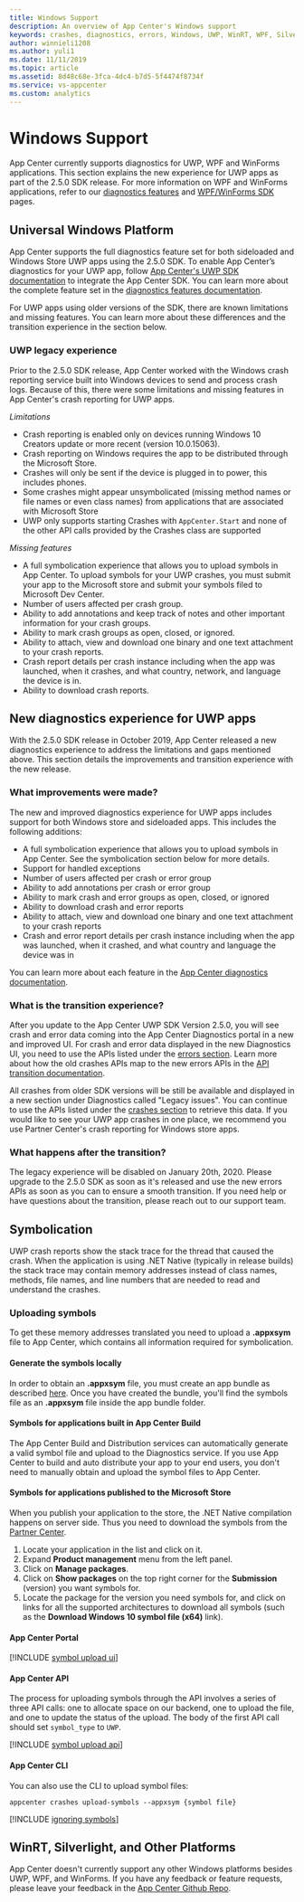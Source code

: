 ```yaml
---
title: Windows Support
description: An overview of App Center's Windows support
keywords: crashes, diagnostics, errors, Windows, UWP, WinRT, WPF, Silverlight
author: winnieli1208
ms.author: yuli1
ms.date: 11/11/2019
ms.topic: article
ms.assetid: 8d48c68e-3fca-4dc4-b7d5-5f4474f8734f
ms.service: vs-appcenter
ms.custom: analytics
---
```


# Windows Support

App Center currently supports diagnostics for UWP, WPF and WinForms applications. This section explains the new experience for UWP apps as part of the 2.5.0 SDK release. For more information on WPF and WinForms applications,
refer to our [diagnostics features](~/diagnostics/features.md) and [WPF/WinForms SDK](~/sdk/crashes/wpf-winforms.md) pages.

## Universal Windows Platform

App Center supports the full diagnostics feature set for both sideloaded and Windows Store UWP apps using the 2.5.0 SDK. To enable App Center’s diagnostics for your UWP app, follow [App Center's UWP SDK documentation](~/sdk/crashes/uwp.md) to integrate the App Center SDK. You can learn more about the complete feature set in the [diagnostics features documentation](~/diagnostics/features.md).

For UWP apps using older versions of the SDK, there are known limitations and missing features. You can learn more about these differences and the transition experience in the section below.

### UWP legacy experience

Prior to the 2.5.0 SDK release, App Center worked with the Windows crash reporting service built into Windows devices to send and process crash logs. Because of this, there were some limitations and missing features in App Center's crash reporting for UWP apps.

*Limitations*

- Crash reporting is enabled only on devices running Windows 10 Creators update or more recent (version 10.0.15063).
- Crash reporting on Windows requires the app to be distributed through the Microsoft Store.
- Crashes will only be sent if the device is plugged in to power, this includes phones.
- Some crashes might appear unsymbolicated (missing method names or file names or even class names) from applications that are associated with Microsoft Store
- UWP only supports starting Crashes with `AppCenter.Start` and none of the other API calls provided by the Crashes class are supported

*Missing features*

- A full symbolication experience that allows you to upload symbols in App Center. To upload symbols for your UWP crashes, you must submit your app to the Microsoft store and submit your symbols filed to Microsoft Dev Center.
- Number of users affected per crash group.
- Ability to add annotations and keep track of notes and other important information for your crash groups.
- Ability to mark crash groups as open, closed, or ignored.
- Ability to attach, view and download one binary and one text attachment to your crash reports.
- Crash report details per crash instance including when the app was launched, when it crashes, and what country, network, and language the device is in.
- Ability to download crash reports.

## New diagnostics experience for UWP apps

With the 2.5.0 SDK release in October 2019, App Center released a new diagnostics experience to address the limitations and gaps mentioned above. This section details the improvements and transition experience with the new release.

### What improvements were made?

The new and improved diagnostics experience for UWP apps includes support for both Windows store and sideloaded apps. This includes the following additions:

- A full symbolication experience that allows you to upload symbols in App Center. See the symbolication section below for more details.
- Support for handled exceptions
- Number of users affected per crash or error group
- Ability to add annotations per crash or error group
- Ability to mark crash and error groups as open, closed, or ignored
- Ability to download crash and error reports
- Ability to attach, view and download one binary and one text attachment to your crash reports
- Crash and error report details per crash instance including when the app was launched, when it crashed, and what country and language the device was in

You can learn more about each feature in the [App Center diagnostics documentation](~/diagnostics/features.md).

### What is the transition experience?

After you update to the App Center UWP SDK Version 2.5.0, you will see crash and error data coming into the App Center Diagnostics portal in a new and improved UI. For crash and error data displayed in the new Diagnostics UI, you need to use the APIs listed under the [errors section](https://openapi.appcenter.ms/#/errors). Learn more about how the old crashes APIs map to the new errors APIs in the [API transition documentation](~/diagnostics/using-the-diagnostics-api.md#transitioning-to-the-new-apis).

All crashes from older SDK versions will be still be available and displayed in a new section under Diagnostics called "Legacy issues". You can continue to use the APIs listed under the [crashes section](https://openapi.appcenter.ms/#/crash) to retrieve this data. If you would like to see your UWP app crashes in one place, we recommend you use Partner Center's crash reporting for Windows store apps.

### What happens after the transition?

The legacy experience will be disabled on January 20th, 2020. Please upgrade to the 2.5.0 SDK as soon as it's released and use the new errors APIs as soon as you can to ensure a smooth transition. If you need help or have questions about the transition, please reach out to our support team.

## Symbolication

UWP crash reports show the stack trace for the thread that caused the crash. When the application is using .NET Native (typically in release builds) the stack trace may contain memory addresses instead of class names, methods, file names, and line numbers that are needed to read and understand the crashes.

### Uploading symbols

To get these memory addresses translated you need to upload a **.appxsym** file to App Center, which contains all information required for symbolication.

#### Generate the symbols locally

In order to obtain an **.appxsym** file, you must create an app bundle as described [here](https://docs.microsoft.com/windows/msix/package/packaging-uwp-apps). Once you have created the bundle, you'll find the symbols file as an **.appxsym** file inside the app bundle folder.

#### Symbols for applications built in App Center Build

The App Center Build and Distribution services can automatically generate a valid symbol file and upload to the Diagnostics service. If you use App Center to build and auto distribute your app to your end users, you don't need to manually obtain and upload the symbol files to App Center.

#### Symbols for applications published to the Microsoft Store

When you publish your application to the store, the .NET Native compilation happens on server side. Thus you need to download the symbols from the [Partner Center](https://partner.microsoft.com/dashboard/windows/overview).

1. Locate your application in the list and click on it.
1. Expand **Product management** menu from the left panel.
1. Click on **Manage packages**.
1. Click on **Show packages** on the top right corner for the **Submission** (version) you want symbols for.
1. Locate the package for the version you need symbols for, and click on links for all the supported architectures to download all symbols (such as the **Download Windows 10 symbol file (x64)** link).

#### App Center Portal

[!INCLUDE [symbol upload ui](includes/symbol-upload-ui.md)]

#### App Center API
The process for uploading symbols through the API involves a series of three API calls: one to allocate space on our backend, one to upload the file, and one to update the status of the upload. The body of the first API call should set `symbol_type` to `UWP`.

[!INCLUDE [symbol upload api](includes/symbol-upload-api.md)]

#### App Center CLI
You can also use the CLI to upload symbol files:

```shell
appcenter crashes upload-symbols --appxsym {symbol file}
```

[!INCLUDE [ignoring symbols](includes/ignoring-symbols.md)]

## WinRT, Silverlight, and Other Platforms

App Center doesn't currently support any other Windows platforms besides UWP, WPF, and WinForms. If you have any feedback or feature requests, please leave your feedback in the [App Center Github Repo](https://github.com/Microsoft/appcenter).
